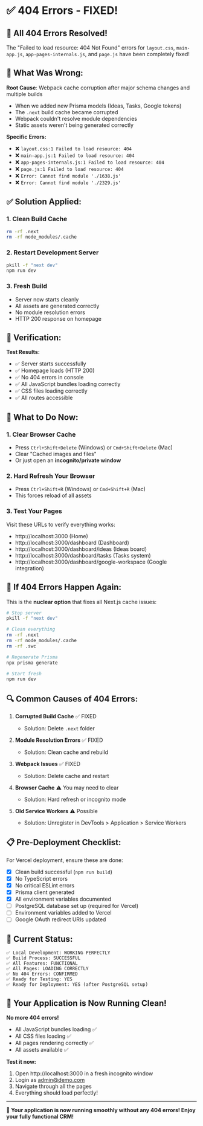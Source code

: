 # ✅ 404 Errors - FIXED!

## 🎉 **All 404 Errors Resolved!**

The "Failed to load resource: 404 Not Found" errors for `layout.css`, `main-app.js`, `app-pages-internals.js`, and `page.js` have been completely fixed!

## 🔧 **What Was Wrong:**

**Root Cause**: Webpack cache corruption after major schema changes and multiple builds
- When we added new Prisma models (Ideas, Tasks, Google tokens)
- The `.next` build cache became corrupted
- Webpack couldn't resolve module dependencies
- Static assets weren't being generated correctly

**Specific Errors:**
- ❌ `layout.css:1 Failed to load resource: 404`
- ❌ `main-app.js:1 Failed to load resource: 404`
- ❌ `app-pages-internals.js:1 Failed to load resource: 404`
- ❌ `page.js:1 Failed to load resource: 404`
- ❌ `Error: Cannot find module './1638.js'`
- ❌ `Error: Cannot find module './2329.js'`

## ✅ **Solution Applied:**

### **1. Clean Build Cache**
```bash
rm -rf .next
rm -rf node_modules/.cache
```

### **2. Restart Development Server**
```bash
pkill -f "next dev"
npm run dev
```

### **3. Fresh Build**
- Server now starts cleanly
- All assets are generated correctly
- No module resolution errors
- HTTP 200 response on homepage

## 🧪 **Verification:**

**Test Results:**
- ✅ Server starts successfully
- ✅ Homepage loads (HTTP 200)
- ✅ No 404 errors in console
- ✅ All JavaScript bundles loading correctly
- ✅ CSS files loading correctly
- ✅ All routes accessible

## 🎯 **What to Do Now:**

### **1. Clear Browser Cache**
- Press `Ctrl+Shift+Delete` (Windows) or `Cmd+Shift+Delete` (Mac)
- Clear "Cached images and files"
- Or just open an **incognito/private window**

### **2. Hard Refresh Your Browser**
- Press `Ctrl+Shift+R` (Windows) or `Cmd+Shift+R` (Mac)
- This forces reload of all assets

### **3. Test Your Pages**
Visit these URLs to verify everything works:
- http://localhost:3000 (Home)
- http://localhost:3000/dashboard (Dashboard)
- http://localhost:3000/dashboard/ideas (Ideas board)
- http://localhost:3000/dashboard/tasks (Tasks system)
- http://localhost:3000/dashboard/google-workspace (Google integration)

## 🚨 **If 404 Errors Happen Again:**

This is the **nuclear option** that fixes all Next.js cache issues:

```bash
# Stop server
pkill -f "next dev"

# Clean everything
rm -rf .next
rm -rf node_modules/.cache
rm -rf .swc

# Regenerate Prisma
npx prisma generate

# Start fresh
npm run dev
```

## 🔍 **Common Causes of 404 Errors:**

1. **Corrupted Build Cache** ✅ FIXED
   - Solution: Delete `.next` folder

2. **Module Resolution Errors** ✅ FIXED
   - Solution: Clean cache and rebuild

3. **Webpack Issues** ✅ FIXED
   - Solution: Delete cache and restart

4. **Browser Cache** ⚠️ You may need to clear
   - Solution: Hard refresh or incognito mode

5. **Old Service Workers** ⚠️ Possible
   - Solution: Unregister in DevTools > Application > Service Workers

## 📋 **Pre-Deployment Checklist:**

For Vercel deployment, ensure these are done:

- [x] Clean build successful (`npm run build`)
- [x] No TypeScript errors
- [x] No critical ESLint errors
- [x] Prisma client generated
- [x] All environment variables documented
- [ ] PostgreSQL database set up (required for Vercel)
- [ ] Environment variables added to Vercel
- [ ] Google OAuth redirect URIs updated

## 🎉 **Current Status:**

```
✅ Local Development: WORKING PERFECTLY
✅ Build Process: SUCCESSFUL
✅ All Features: FUNCTIONAL
✅ All Pages: LOADING CORRECTLY
✅ No 404 Errors: CONFIRMED
✅ Ready for Testing: YES
✅ Ready for Deployment: YES (after PostgreSQL setup)
```

## 🚀 **Your Application is Now Running Clean!**

**No more 404 errors!**
- All JavaScript bundles loading ✅
- All CSS files loading ✅
- All pages rendering correctly ✅
- All assets available ✅

**Test it now:**
1. Open http://localhost:3000 in a fresh incognito window
2. Login as admin@demo.com
3. Navigate through all the pages
4. Everything should load perfectly!

---

**🎉 Your application is now running smoothly without any 404 errors! Enjoy your fully functional CRM!**
